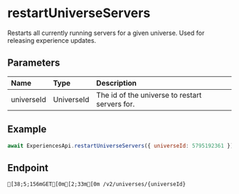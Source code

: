 
# restartUniverseServers
Restarts all currently running servers for a given universe. Used for releasing experience updates.


## Parameters
| Name       | Type       | Description                                    |
| :--------- | :--------- | :--------------------------------------------- |
| universeId | UniverseId | The id of the universe to restart servers for. |



## Example
```js copy showLineNumbers
await ExperiencesApi.restartUniverseServers({ universeId: 5795192361 }); 
```

## Endpoint
```ansi
[38;5;156mGET[0m[2;33m[0m /v2/universes/{universeId}
```
  